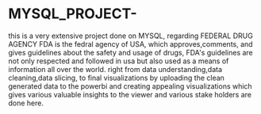 # MYSQL_PROJECT-
this is a very extensive project done on MYSQL, regarding FEDERAL DRUG AGENCY 
FDA is the fedral agency of USA, which approves,comments, and gives guidelines about the safety and usage of drugs, FDA's guidelines are not only respected and followed in usa but also used as a means of information all over the world.
right from data understanding,data cleaning,data slicing, to final visualizations by uploading the clean generated data to the powerbi and creating appealing visualizations which gives various valuable insights to the viewer and various stake holders are done here.
